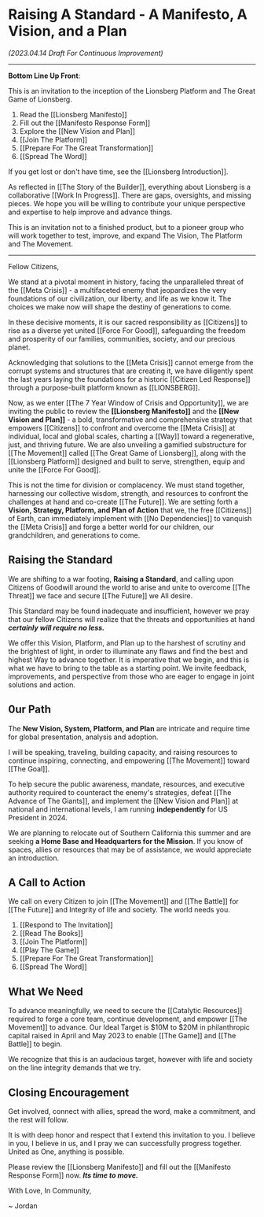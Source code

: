 # Raising A Standard - A Manifesto, A Vision, and a Plan

_(2023.04.14 Draft For Continuous Improvement)_ 
____
**Bottom Line Up Front**: 

This is an invitation to the inception of the Lionsberg Platform and The Great Game of Lionsberg. 

1. Read the [[Lionsberg Manifesto]]  
2. Fill out the [[Manifesto Response Form]]    
3. Explore the [[New Vision and Plan]]  
4. [[Join The Platform]]  
5. [[Prepare For The Great Transformation]]  
6. [[Spread The Word]]  

If you get lost or don't have time, see the [[Lionsberg Introduction]].    

As reflected in [[The Story of the Builder]], everything about Lionsberg is a collaborative [[Work In Progress]]. There are gaps, oversights, and missing pieces. We hope you will be willing to contribute your unique perspective and expertise to help improve and advance things. 

This is an invitation not to a finished product, but to a pioneer group who will work together to test, improve, and expand The Vision, The Platform and The Movement. 
____

Fellow Citizens, 

We stand at a pivotal moment in history, facing the unparalleled threat of the [[Meta Crisis]] - a multifaceted enemy that jeopardizes the very foundations of our civilization, our liberty, and life as we know it. The choices we make now will shape the destiny of generations to come.

In these decisive moments, it is our sacred responsibility as [[Citizens]] to rise as a diverse yet united [[Force For Good]], safeguarding the freedom and prosperity of our families, communities, society, and our precious planet.

Acknowledging that solutions to the [[Meta Crisis]] cannot emerge from the corrupt systems and structures that are creating it, we have diligently spent the last years laying the foundations for a historic [[Citizen Led Response]] through a purpose-built platform known as [[LIONSBERG]].

Now, as we enter [[The 7 Year Window of Crisis and Opportunity]], we are inviting the public to review the **[[Lionsberg Manifesto]]** and the **[[New Vision and Plan]]** - a bold, transformative and comprehensive strategy that empowers [[Citizens]] to confront and overcome the [[Meta Crisis]] at individual, local and global scales, charting a [[Way]] toward a regenerative, just, and thriving future. We are also unveiling a gamified substructure for [[The Movement]] called [[The Great Game of Lionsberg]], along with the [[Lionsberg Platform]] designed and built to serve, strengthen, equip and unite the [[Force For Good]].

This is not the time for division or complacency. We must stand together, harnessing our collective wisdom, strength, and resources to confront the challenges at hand and co-create [[The Future]]. We are setting forth a **Vision, Strategy, Platform, and Plan of Action** that we, the free [[Citizens]] of Earth, can immediately implement with [[No Dependencies]] to vanquish the [[Meta Crisis]] and forge a better world for our children, our grandchildren, and generations to come. 

## Raising the Standard 

We are shifting to a war footing, **Raising a Standard**, and calling upon Citizens of Goodwill around the world to arise and unite to overcome [[The Threat]] we face and secure [[The Future]] we All desire. 

This Standard may be found inadequate and insufficient, however we pray that our fellow Citizens will realize that the threats and opportunities at hand ***certainly will require no less.*** 

We offer this Vision, Platform, and Plan up to the harshest of scrutiny and the brightest of light, in order to illuminate any flaws and find the best and highest Way to advance together. It is imperative that we begin, and this is what we have to bring to the table as a starting point. We invite feedback, improvements, and perspective from those who are eager to engage in joint solutions and action. 

## 0ur Path 

The **New Vision, System, Platform, and Plan** are intricate and require time for global presentation, analysis and adoption.

I will be speaking, traveling, building capacity, and raising resources to continue inspiring, connecting, and empowering [[The Movement]] toward [[The Goal]].

To help secure the public awareness, mandate, resources, and executive authority required to counteract the enemy's strategies, defeat [[The Advance of The Giants]], and implement the [[New Vision and Plan]] at national and international levels, I am running **independently** for US President in 2024. 

We are planning to relocate out of Southern California this summer and are seeking **a Home Base and Headquarters for the Mission**. If you know of spaces, allies or resources that may be of assistance, we would appreciate an introduction. 

## A Call to Action 

We call on every Citizen to join [[The Movement]] and [[The Battle]] for [[The Future]] and Integrity of life and society. The world needs you.  

1. [[Respond to The Invitation]]     
2. [[Read The Books]]  
3. [[Join The Platform]]   
4. [[Play The Game]]  
5. [[Prepare For The Great Transformation]]  
6. [[Spread The Word]]  

## What We Need 

To advance meaningfully, we need to secure the [[Catalytic Resources]] required to forge a core team, continue development, and empower [[The Movement]] to advance. Our Ideal Target is $10M to $20M in philanthropic capital raised in April and May 2023 to enable [[The Game]] and [[The Battle]] to begin. 

We recognize that this is an audacious target, however with life and society on the line integrity demands that we try. 

## Closing Encouragement

Get involved, connect with allies, spread the word, make a commitment, and the rest will follow. 

It is with deep honor and respect that I extend this invitation to you. I believe in you, I believe in us, and I pray we can successfully progress together. United as One, anything is possible. 

Please review the [[Lionsberg Manifesto]] and fill out the [[Manifesto Response Form]] now. ***Its time to move.*** 

With Love, In Community, 

~ Jordan 
